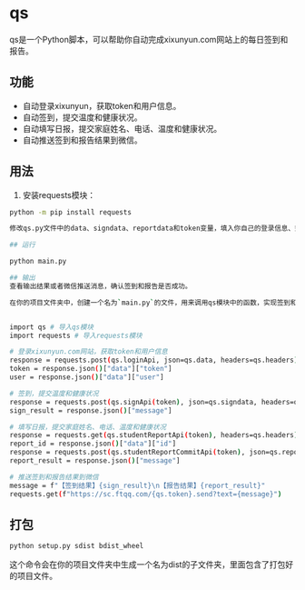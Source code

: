 # qs

qs是一个Python脚本，可以帮助你自动完成xixunyun.com网站上的每日签到和报告。

## 功能

- 自动登录xixunyun，获取token和用户信息。
- 自动签到，提交温度和健康状况。
- 自动填写日报，提交家庭姓名、电话、温度和健康状况。
- 自动推送签到和报告结果到微信。

## 用法

1. 安装requests模块：

```bash
python -m pip install requests

修改qs.py文件中的data、signdata、reportdata和token变量，填入你自己的登录信息、签到信息、报告信息和微信推送token。

## 运行

python main.py

## 输出
查看输出结果或者微信推送消息，确认签到和报告是否成功。

在你的项目文件夹中，创建一个名为`main.py`的文件，用来调用qs模块中的函数，实现签到和报告的逻辑。你可以参考以下示例，但是你需要根据你自己的项目修改其中的内容和参数：


import qs # 导入qs模块
import requests # 导入requests模块

# 登录xixunyun.com网站，获取token和用户信息
response = requests.post(qs.loginApi, json=qs.data, headers=qs.headers)
token = response.json()["data"]["token"]
user = response.json()["data"]["user"]

# 签到，提交温度和健康状况
response = requests.post(qs.signApi(token), json=qs.signdata, headers=qs.headers)
sign_result = response.json()["message"]

# 填写日报，提交家庭姓名、电话、温度和健康状况
response = requests.get(qs.studentReportApi(token), headers=qs.headers)
report_id = response.json()["data"]["id"]
response = requests.post(qs.studentReportCommitApi(token), json=qs.reportdata(user["family_name"], user["family_phone"]), headers=qs.headers)
report_result = response.json()["message"]

# 推送签到和报告结果到微信
message = f"【签到结果】{sign_result}\n【报告结果】{report_result}"
requests.get(f"https://sc.ftqq.com/{qs.token}.send?text={message}")
```

## 打包
```python
python setup.py sdist bdist_wheel
```

这个命令会在你的项目文件夹中生成一个名为dist的子文件夹，里面包含了打包好的项目文件。

